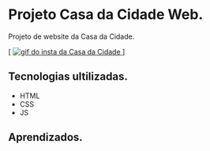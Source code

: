 # Projeto Casa da Cidade Web.
Projeto de website da Casa da Cidade.

[
    <a href="https://www.instagram.com/igreja_casadacidade/" target="_blank">
        <img src="tela casa.gif" alt ="gif do insta da Casa da Cidade">
    </a>
]

## Tecnologias ultilizadas.
- HTML
- CSS
- JS
## Aprendizados.